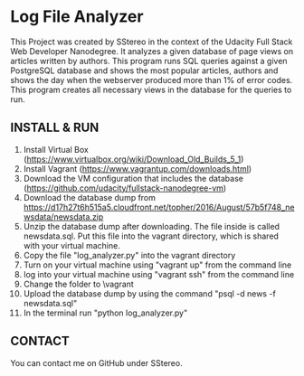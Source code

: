Log File Analyzer
=================
This Project was created by SStereo in the context of the Udacity Full Stack Web Developer Nanodegree. It analyzes a given database of page views on articles written by authors. This program runs SQL queries against a given PostgreSQL database and shows the most popular articles, authors and shows the day when the webserver produced more than 1% of error codes. This program creates all necessary views in the database for the queries to run.

INSTALL & RUN
--------------------
1. Install Virtual Box (https://www.virtualbox.org/wiki/Download_Old_Builds_5_1)
2. Install Vagrant (https://www.vagrantup.com/downloads.html)
3. Download the VM configuration that includes the database (https://github.com/udacity/fullstack-nanodegree-vm)
4. Download the database dump from https://d17h27t6h515a5.cloudfront.net/topher/2016/August/57b5f748_newsdata/newsdata.zip
5. Unzip the database dump after downloading. The file inside is called newsdata.sql. Put this file into the vagrant directory, which is shared with your virtual machine.
6. Copy the file "log_analyzer.py" into the vagrant directory
7. Turn on your virtual machine using "vagrant up" from the command line
8. log into your virtual machine using "vagrant ssh" from the command line
9. Change the folder to \vagrant
10. Upload the database dump by using the command "psql -d news -f newsdata.sql"
11. In the terminal run "python log_analyzer.py"

CONTACT
-------
You can contact me on GitHub under SStereo.

